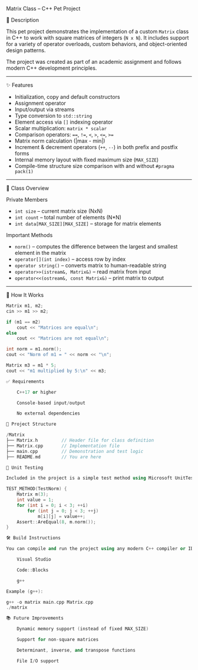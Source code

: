 Matrix Class – C++ Pet Project

📌 Description

This pet project demonstrates the implementation of a custom `Matrix` class in C++ to work with square matrices of integers (`N x N`). It includes support for a variety of operator overloads, custom behaviors, and object-oriented design patterns.

The project was created as part of an academic assignment and follows modern C++ development principles.

---

✨ Features

- Initialization, copy and default constructors
- Assignment operator
- Input/output via streams
- Type conversion to `std::string`
- Element access via `[]` indexing operator
- Scalar multiplication: `matrix * scalar`
- Comparison operators: `==`, `!=`, `<`, `>`, `<=`, `>=`
- Matrix norm calculation (|max - min|)
- Increment & decrement operators (`++`, `--`) in both prefix and postfix forms
- Internal memory layout with fixed maximum size (`MAX_SIZE`)
- Compile-time structure size comparison with and without `#pragma pack(1)`

---

🧩 Class Overview

Private Members
- `int size` – current matrix size (NxN)
- `int count` – total number of elements (N*N)
- `int data[MAX_SIZE][MAX_SIZE]` – storage for matrix elements

Important Methods
- `norm()` – computes the difference between the largest and smallest element in the matrix
- `operator[](int index)` – access row by index
- `operator string()` – converts matrix to human-readable string
- `operator>>(istream&, Matrix&)` – read matrix from input
- `operator<<(ostream&, const Matrix&)` – print matrix to output

---

🔧 How It Works

```cpp
Matrix m1, m2;
cin >> m1 >> m2;

if (m1 == m2)
    cout << "Matrices are equal\n";
else
    cout << "Matrices are not equal\n";

int norm = m1.norm();
cout << "Norm of m1 = " << norm << "\n";

Matrix m3 = m1 * 5;
cout << "m1 multiplied by 5:\n" << m3;

✅ Requirements

    C++17 or higher

    Console-based input/output

    No external dependencies

📁 Project Structure

/Matrix
├── Matrix.h         // Header file for class definition
├── Matrix.cpp       // Implementation file
├── main.cpp         // Demonstration and test logic
├── README.md        // You are here

🧪 Unit Testing

Included in the project is a simple test method using Microsoft UnitTest Framework:

TEST_METHOD(TestNorm) {
    Matrix m(3);
    int value = 1;
    for (int i = 0; i < 3; ++i)
        for (int j = 0; j < 3; ++j)
            m[i][j] = value++;
    Assert::AreEqual(8, m.norm());
}

🛠️ Build Instructions

You can compile and run the project using any modern C++ compiler or IDE like:

    Visual Studio

    Code::Blocks

    g++

Example (g++):

g++ -o matrix main.cpp Matrix.cpp
./matrix

📚 Future Improvements

    Dynamic memory support (instead of fixed MAX_SIZE)

    Support for non-square matrices

    Determinant, inverse, and transpose functions

    File I/O support
